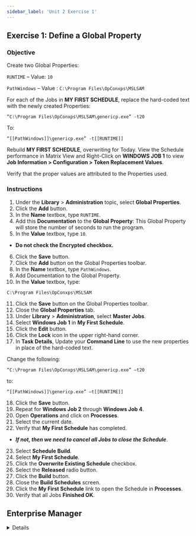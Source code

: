 ```yaml
---
sidebar_label: 'Unit 2 Exercise 1'
---
```


## Exercise 1: Define a Global Property

### Objective

Create two Global Properties:

```RUNTIME``` – Value: ```10```

```PathWindows``` – Value : ```C:\Program Files\OpConxps\MSLSAM```


For each of the Jobs in **MY FIRST SCHEDULE**, replace the hard-coded text with the newly created Properties:

```“C:\Program Files\OpConxps\MSLSAM\genericp.exe” -t20```

To:

```“[[PathWindows]]\genericp.exe” -t[[RUNTIME]]```

Rebuild **MY FIRST SCHEDULE**, overwriting for Today. View the Schedule performance in Matrix View and Right-Click on **WINDOWS JOB 1** to view **Job Information > Configuration > Token Replacement Values**. 

Verify that the proper values are attributed to the Properties used.

### Instructions

1.	Under the **Library** > **Administration** topic, select **Global Properties**. 
2.	Click the **Add** button. 
3.	In the **Name** textbox, type ```RUNTIME```.
4.	Add this **Documentation** to the **Global Property**:
This Global Property will store the number of seconds to run the program.
5.	In the **Value** textbox, type ```10```.
  * **Do not check the Encrypted checkbox.**
6.	Click the **Save** button.
7.	Click the **Add** button on the Global Properties toolbar. 
8.	In the **Name** textbox, type ```PathWindows```.
9.	Add Documentation to the Global Property.
10.	In the **Value** textbox, type:

```C:\Program Files\OpConxps\MSLSAM```

11.	Click the **Save** button on the Global Properties toolbar.
12.	Close the **Global Properties** tab.
13.	Under **Library** > **Administration**, select **Master Jobs**.
14.	Select **Windows Job 1** in **My First Schedule**.
15. Click the **Edit** button. 
16. Click the **Lock** icon in the upper right-hand corner.
17.	In **Task Details**, Update your **Command Line** to use the new properties in place of the hard-coded text.

Change the following:

```“C:\Program Files\OpConxps\MSLSAM\genericp.exe” –t20```  

to:

```“[[PathWindows]]\genericp.exe” –t[[RUNTIME]]```

18.	Click the **Save** button.
19.	Repeat for **Windows Job 2** through **Windows Job 4**.
20.	Open **Operations** and click on **Processes**.
21.	Select the current date.
22.	Verify that **My First Schedule** has completed.  
  * **_If not, then we need to cancel all Jobs to close the Schedule_**.
23.	Select **Schedule Build**.
24.	Select **My First Schedule**.
25.	Click the **Overwrite Existing Schedule** checkbox.
26. Select the **Released** radio button.
27.	Click the **Build** button.
29.	Close the **Build Schedules** screen.
30.	Click the **My First Schedule** link to open the Schedule in **Processes**.
31.	Verify that all Jobs **Finished OK**.

<!--
34.	Right-Click on **Windows Job 1**.
35.	Select **Job Information**.
36.	Click the **Configuration** tab.
37.	Click the **Token Replacement Values** row in the grid.
38.	Verify that the proper value was attributed to each Global Property in the Token Replacement Values row.
-->

## Enterprise Manager

<details>

<!--
<video width="320" height="240" controls>
  <source src="videobasic/U2E1.mp4" type="video/mp4"></source>
Your browser does not support the video tag.
</video>
-->

:::tip [Walkthrough Video - Unit 2 Exercise 1](../static/videobasic/U2E1.mp4)

:::

1.	Under the **Administration** topic, Double-Click on **Global Properties**. 
2.	Click the **Add** button on the Global Properties toolbar. 
3.	In the **Name** textbox, type ```RUNTIME```.
4.	Add this **Documentation** to the **Global Property**:
This Global Property will store the number of seconds to run the program.
5.	In the **Value** textbox, type ```10```.
  * **Do not check the Encrypted checkbox.**
6.	Click the **Save** button on the Global Properties toolbar.
7.	Click the **Add** button on the Global Properties toolbar. 
8.	In the **Name** textbox, type ```PathWindows```.
9.	Add Documentation to the Global Property.
10.	In the **Value** textbox, type:

```C:\Program Files\OpConxps\MSLSAM```

11.	Click the **Save** button on the Global Properties toolbar.
12.	Close the **Global Properties** tab.
13.	Under **Administration**, click on **Job Master**.
14.	In the **Schedule** drop-down list, select **My First Schedule**.
15.	In the **Job** drop-down list, select **Windows Job 1**.
16.	Update your command line to use the new properties in place of the hard-coded text.
Change the following:

```“C:\Program Files\OpConxps\MSLSAM\genericp.exe” –t20```  

to:

```“[[PathWindows]]\genericp.exe” –t[[RUNTIME]]```

17.	Click the **Save** button.
18.	Repeat for **Windows Job 2** through **Windows Job 4**.
19.	Close the **Job Master** tab.
20.	Open the **List** or **Matrix**.
21.	Navigate to the current date.
22.	Verify that **My First Schedule** has completed.  
  * **_If not, then we need to cancel all Jobs to close the Schedule_**.
23.	Open the **Schedule Build** screen.
24.	Select **My First Schedule** from the **Schedule Selection** box.
25.	Check the **Overwrite Existing Schedule** checkbox.
26.	Press the **Build** button.
27.	Click the **Released** radio button.
28.	Click the **OK** button.
29.	Close the **Build Schedules** screen.
30.	Open the **List** or **Matrix**.
31.	Navigate to the current date.
32.	Expand (if in the **List** view) or click (if in the **Matrix** view) **My First Schedule**.
33.	Verify that all Jobs **Finished OK**.
34.	Right-Click on **Windows Job 1**.
35.	Select **Job Information**.
36.	Click the **Configuration** tab.
37.	Click the **Token Replacement Values** row in the grid.
38.	Verify that the proper value was attributed to each Global Property in the Token Replacement Values row.
39.	Click **OK** and close the **List/Matrix** view.

</details>